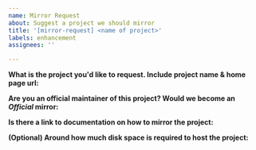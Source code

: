```yaml
---
name: Mirror Request
about: Suggest a project we should mirror
title: '[mirror-request] <name of project>'
labels: enhancement
assignees: ''

---
```


**What is the project you'd like to request. Include project name & home page url:**

**Are you an official maintainer of this project? Would we become an _Official_ mirror:**

**Is there a link to documentation on how to mirror the project:**

**(Optional) Around how much disk space is required to host the project:**
